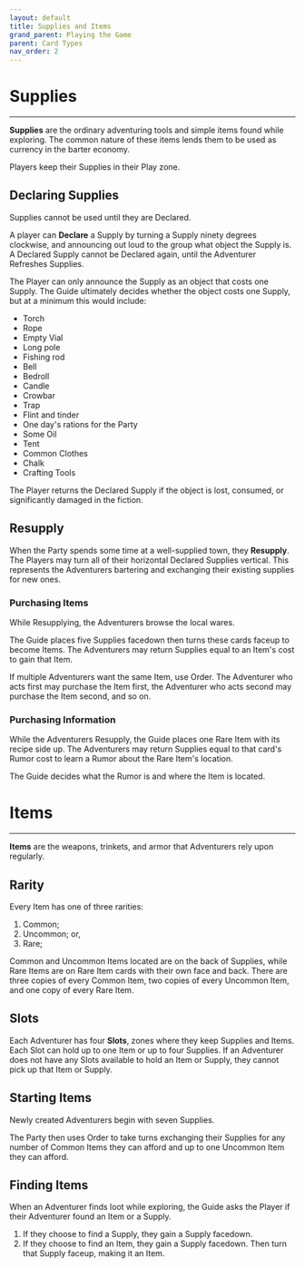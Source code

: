 ```yaml
---
layout: default
title: Supplies and Items
grand_parent: Playing the Game
parent: Card Types
nav_order: 2
---
```


# Supplies

---

**Supplies** are the ordinary adventuring tools and simple items found while exploring. The common nature of these items lends them to be used as currency in the barter economy. 

Players keep their Supplies in their Play zone.

## Declaring Supplies

Supplies cannot be used until they are Declared.

A player can **Declare** a Supply by turning a Supply ninety degrees clockwise, and announcing out loud to the group what object the Supply is. A Declared Supply cannot be Declared again, until the Adventurer Refreshes Supplies. 

The Player can only announce the Supply as an object that costs one Supply. The Guide ultimately decides whether the object costs one Supply, but at a minimum this would include:
- Torch
- Rope
- Empty Vial
- Long pole
- Fishing rod
- Bell
- Bedroll
- Candle
- Crowbar
- Trap
- Flint and tinder
- One day's rations for the Party
- Some Oil
- Tent
- Common Clothes
- Chalk
- Crafting Tools

The Player returns the Declared Supply if the object is lost, consumed, or significantly damaged in the fiction. 

## Resupply

When the Party spends some time at a well-supplied town, they **Resupply**. The Players may turn all of their horizontal Declared Supplies vertical. This represents the Adventurers bartering and exchanging their existing supplies for new ones. 

### Purchasing Items

While Resupplying, the Adventurers browse the local wares. 

The Guide places five Supplies facedown then turns these cards faceup to become Items. The Adventurers may return Supplies equal to an Item's cost to gain that Item. 

If multiple Adventurers want the same Item, use Order. The Adventurer who acts first may purchase the Item first, the Adventurer who acts second may purchase the Item second, and so on. 

### Purchasing Information

While the Adventurers Resupply, the Guide places one Rare Item with its recipe side up. The Adventurers may return Supplies equal to that card's Rumor cost to learn a Rumor about the Rare Item's location. 

The Guide decides what the Rumor is and where the Item is located.

# Items

---

**Items** are the weapons, trinkets, and armor that Adventurers rely upon regularly. 

## Rarity

Every Item has one of three rarities: 
1. Common;
2. Uncommon; or,
3. Rare;

Common and Uncommon Items located are on the back of Supplies, while Rare Items are on Rare Item cards with their own face and back. There are three copies of every Common Item, two copies of every Uncommon Item, and one copy of every Rare Item.

## Slots

Each Adventurer has four **Slots**, zones where they keep Supplies and Items. Each Slot can hold up to one Item or up to four Supplies. If an Adventurer does not have any Slots available to hold an Item or Supply, they cannot pick up that Item or Supply.

## Starting Items

Newly created Adventurers begin with seven Supplies. 

The Party then uses Order to take turns exchanging their Supplies for any number of Common Items they can afford and up to one Uncommon Item they can afford.  

## Finding Items 

When an Adventurer finds loot while exploring, the Guide asks the Player if their Adventurer found an Item or a Supply.

1. If they choose to find a Supply, they gain a Supply facedown. 
2. If they choose to find an Item, they gain a Supply facedown. Then turn that Supply faceup, making it an Item.

<!-- 

## Rumors

To be added

## Crafting

To be added

-->